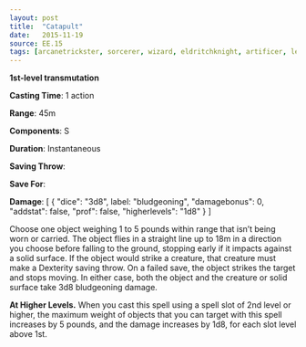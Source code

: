 ```yaml
---
layout: post
title:  "Catapult"
date:   2015-11-19
source: EE.15
tags: [arcanetrickster, sorcerer, wizard, eldritchknight, artificer, level1, transmutation]
---
```


**1st-level transmutation**

**Casting Time**: 1 action

**Range**: 45m

**Components**: S

**Duration**: Instantaneous

**Saving Throw**:

**Save For**:

**Damage**: [ { "dice": "3d8", label: "bludgeoning", "damagebonus": 0, "addstat": false, "prof": false, "higherlevels": "1d8" } ]

Choose one object weighing 1 to 5 pounds within range that isn’t being worn or carried. The object flies in a straight line up to 18m in a direction you choose before falling to the ground, stopping early if it impacts against a solid surface. If the object would strike a creature, that creature must make a Dexterity saving throw. On a failed save, the object strikes the target and stops moving. In either case, both the object and the creature or solid surface take 3d8 bludgeoning damage.

**At Higher Levels.** When you cast this spell using a spell slot of 2nd level or higher, the maximum weight of objects that you can target with this spell increases by 5 pounds, and the damage increases by 1d8, for each slot level above 1st.
